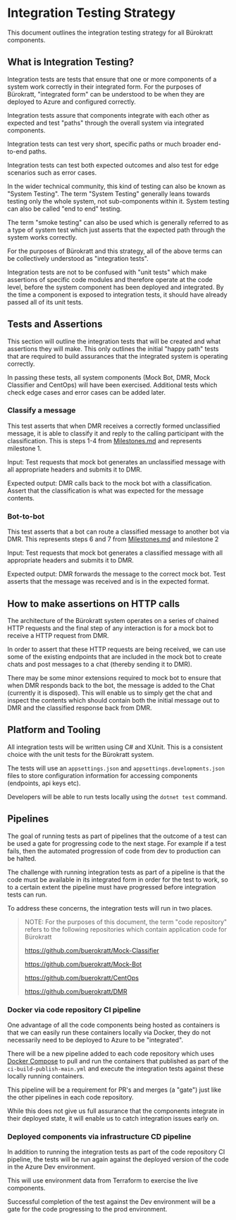 # Integration Testing Strategy

This document outlines the integration testing strategy for all Bürokratt components.

## What is Integration Testing?

Integration tests are tests that ensure that one or more components of a system work correctly in their integrated form. For the purposes of Bürokratt, "integrated form" can be understood to be when they are deployed to Azure and configured correctly.

Integration tests assure that components integrate with each other as expected and test "paths" through the overall system via integrated components.

Integration tests can test very short, specific paths or much broader end-to-end paths.

Integration tests can test both expected outcomes and also test for edge scenarios such as error cases.

In the wider technical community, this kind of testing can also be known as "System Testing". The term "System Testing" generally leans towards testing only the whole system, not sub-components within it. System testing can also be called "end to end" testing.

The term "smoke testing" can also be used which is generally referred to as a type of system test which just asserts that the expected path through the system works correctly.

For the purposes of Bürokratt and this strategy, all of the above terms can be collectively understood as "integration tests".

Integration tests are not to be confused with "unit tests" which make assertions of specific code modules and therefore operate at the code level, before the system component has been deployed and integrated. By the time a component is exposed to integration tests, it should have already passed all of its unit tests.

## Tests and Assertions

This section will outline the integration tests that will be created and what assertions they will make. This only outlines the initial "happy path" tests that are required to build assurances that the integrated system is operating correctly.

In passing these tests, all system components (Mock Bot, DMR, Mock Classifier and CentOps) will have been exercised. Additional tests which check edge cases and error cases can be added later.

### Classify a message

This test asserts that when DMR receives a correctly formed unclassified message, it is able to classify it and reply to the calling participant with the classification. This is steps 1-4 from [Milestones.md](https://github.com/buerokratt/Project-Documentation-Management/blob/main/Milestones.md) and represents milestone 1.

Input: Test requests that mock bot generates an unclassified message with all appropriate headers and submits it to DMR.

Expected output: DMR calls back to the mock bot with a classification. Assert that the classification is what was expected for the message contents.

### Bot-to-bot

This test asserts that a bot can route a classified message to another bot via DMR. This represents steps 6 and 7 from [Milestones.md](https://github.com/buerokratt/Project-Documentation-Management/blob/main/Milestones.md) and milestone 2

Input: Test requests that mock bot generates a classified message with all appropriate headers and submits it to DMR.

Expected output: DMR forwards the message to the correct mock bot. Test asserts that the message was received and is in the expected format.

## How to make assertions on HTTP calls

The architecture of the Bürokratt system operates on a series of chained HTTP requests and the final step of any interaction is for a mock bot to receive a HTTP request from DMR.

In order to assert that these HTTP requests are being received, we can use some of the existing endpoints that are included in the mock bot to create chats and post messages to a chat (thereby sending it to DMR).

There may be some minor extensions required to mock bot to ensure that when DMR responds back to the bot, the message is added to the Chat (currently it is disposed). This will enable us to simply get the chat and inspect the contents which should contain both the initial message out to DMR and the classified response back from DMR.

## Platform and Tooling

All integration tests will be written using C# and XUnit. This is a consistent choice with the unit tests for the Bürokratt system.

The tests will use an `appsettings.json` and `appsettings.developments.json` files to store configuration information for accessing components (endpoints, api keys etc).

Developers will be able to run tests locally using the `dotnet test` command.

## Pipelines

The goal of running tests as part of pipelines that the outcome of a test can be used a gate for progressing code to the next stage. For example if a test fails, then the automated progression of code from dev to production can be halted.

The challenge with running integration tests as part of a pipeline is that the code must be available in its integrated form in order for the test to work, so to a certain extent the pipeline must have progressed before integration tests can run.

To address these concerns, the integration tests will run in two places.

> NOTE: For the purposes of this document, the term "code repository" refers to the following repositories which contain application code for Bürokratt 
>
> https://github.com/buerokratt/Mock-Classifier
>
> https://github.com/buerokratt/Mock-Bot
>
> https://github.com/buerokratt/CentOps
>
> https://github.com/buerokratt/DMR

### Docker via code repository CI pipeline

One advantage of all the code components being hosted as containers is that we can easily run these containers locally via Docker, they do not necessarily need to be deployed to Azure to be "integrated".

There will be a new pipeline added to each code repository which uses [Docker Compose](https://docs.docker.com/compose/) to pull and run the containers that published as part of the `ci-build-publish-main.yml` and execute the integration tests against these locally running containers. 

This pipeline will be a requirement for PR's and merges (a "gate") just like the other pipelines in each code repository.

While this does not give us full assurance that the components integrate in their deployed state, it will enable us to catch integration issues early on.

### Deployed components via infrastructure CD pipeline

In addition to running the integration tests as part of the code repository CI pipeline, the tests will be run again against the deployed version of the code in the Azure Dev environment.

This will use environment data from Terraform to exercise the live components.

Successful completion of the test against the Dev environment will be a gate for the code progressing to the prod environment.

